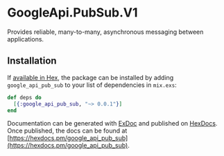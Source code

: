 # GoogleApi.PubSub.V1

Provides reliable, many-to-many, asynchronous messaging between applications.

## Installation

If [available in Hex](https://hex.pm/docs/publish), the package can be installed
by adding `google_api_pub_sub` to your list of dependencies in `mix.exs`:

```elixir
def deps do
  [{:google_api_pub_sub, "~> 0.0.1"}]
end
```

Documentation can be generated with [ExDoc](https://github.com/elixir-lang/ex_doc)
and published on [HexDocs](https://hexdocs.pm). Once published, the docs can
be found at [https://hexdocs.pm/google_api_pub_sub](https://hexdocs.pm/google_api_pub_sub).
